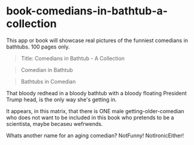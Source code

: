 # book-comedians-in-bathtub-a-collection
This app or book will showcase real pictures of the funniest comedians in bathtubs. 100 pages only.

> Title: Comedians in Bathtub - A Collection

> Comedian in Bathtub

> Bathtubs in Comedian

That bloody redhead in a bloody bathtub with a bloody floating President Trump head, is the only way she's getting in.

It appears, in this matrix, that there is ONE male getting-older-comedian who does not want to be included in this book who pretends to be a scientista, maybe becaseu wefrwends.

Whats another name for an aging comedian? NotFunny! NotIronicEither!
